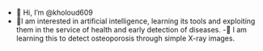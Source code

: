 - 👋 Hi, I’m @kholoud609
- 👀I am interested in artificial intelligence, learning its tools and exploiting them in the service of health and early detection of diseases.
-🌱 I am learning this to detect osteoporosis through simple X-ray images.
